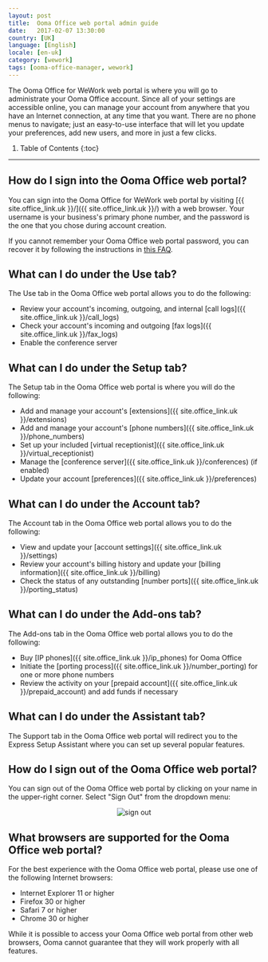 ```yaml
---
layout: post
title:  Ooma Office web portal admin guide
date:   2017-02-07 13:30:00
country: [UK]
language: [English]
locale: [en-uk]
category: [wework]
tags: [ooma-office-manager, wework]
---
```


The Ooma Office for WeWork web portal is where you will go to administrate your Ooma Office account. Since all of your settings are accessible online, you can manage your account from anywhere that you have an Internet connection, at any time that you want. There are no phone menus to navigate; just an easy-to-use interface that will let you update your preferences, add new users, and more in just a few clicks.

1. Table of Contents
{:toc}
* * *

## How do I sign into the Ooma Office web portal?

You can sign into the Ooma Office for WeWork web portal by visiting [{{ site.office_link.uk }}/]({{ site.office_link.uk }}/) with a web browser. Your username is your business's primary phone number, and the password is the one that you chose during account creation.

If you cannot remember your Ooma Office web portal password, you can recover it by following the instructions in [this FAQ](/uk/en/recovering-a-lost-password).

## What can I do under the Use tab?

The Use tab in the Ooma Office web portal allows you to do the following:

* Review your account's incoming, outgoing, and internal [call logs]({{ site.office_link.uk }}/call_logs)
* Check your account's incoming and outgoing [fax logs]({{ site.office_link.uk }}/fax_logs)
* Enable the conference server

## What can I do under the Setup tab?

The Setup tab in the Ooma Office web portal is where you will do the following:

* Add and manage your account's [extensions]({{ site.office_link.uk }}/extensions)
* Add and manage your account's [phone numbers]({{ site.office_link.uk }}/phone_numbers)
* Set up your included [virtual receptionist]({{ site.office_link.uk }}/virtual_receptionist)
* Manage the [conference server]({{ site.office_link.uk }}/conferences) (if enabled)
* Update your account [preferences]({{ site.office_link.uk }}/preferences)

## What can I do under the Account tab?

The Account tab in the Ooma Office web portal allows you to do the following:

* View and update your [account settings]({{ site.office_link.uk }}/settings)
* Review your account's billing history and update your [billing information]({{ site.office_link.uk }}/billing)
* Check the status of any outstanding [number ports]({{ site.office_link.uk }}/porting_status)

## What can I do under the Add-ons tab?

The Add-ons tab in the Ooma Office web portal allows you to do the following:

* Buy [IP phones]({{ site.office_link.uk }}/ip_phones) for Ooma Office
* Initiate the [porting process]({{ site.office_link.uk }}/number_porting) for one or more phone numbers
* Review the activity on your [prepaid account]({{ site.office_link.uk }}/prepaid_account) and add funds if necessary

## What can I do under the Assistant tab?

The Support tab in the Ooma Office web portal will redirect you to the Express Setup Assistant where you can set up several popular features.

## How do I sign out of the Ooma Office web portal?

You can sign out of the Ooma Office web portal by clicking on your name in the upper-right corner. Select "Sign Out" from the dropdown menu:
<center><img alt="sign out" src="{{ site.baseurl }}/assets/images/ooma_office_manager/sign_out.png" /></center>

## What browsers are supported for the Ooma Office web portal?

For the best experience with the Ooma Office web portal, please use one of the following Internet browsers:

* Internet Explorer 11 or higher
* Firefox 30 or higher
* Safari 7 or higher
* Chrome 30 or higher

While it is possible to access your Ooma Office web portal from other web browsers, Ooma cannot guarantee that they will work properly with all features.